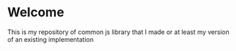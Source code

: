 # Welcome

This is my repository of common js library that I made or at least my version of an existing implementation
